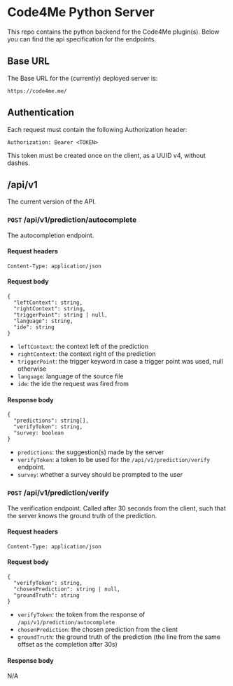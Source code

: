 # Code4Me Python Server
This repo contains the python backend for the Code4Me plugin(s).
Below you can find the api specification for the endpoints.

## Base URL
The Base URL for the (currently) deployed server is:
```
https://code4me.me/
```

## Authentication
Each request must contain the following Authorization header:
```
Authorization: Bearer <TOKEN>
```

This token must be created once on the client, as a UUID v4, without dashes.

## /api/v1
The current version of the API.

### `POST` /api/v1/prediction/autocomplete
The autocompletion endpoint.

#### Request headers
```
Content-Type: application/json
```

#### Request body
```
{
  "leftContext": string,
  "rightContext": string,
  "triggerPoint": string | null,
  "language": string,
  "ide": string
}
```
- `leftContext`: the context left of the prediction
- `rightContext`: the context right of the prediction
- `triggerPoint`: the trigger keyword in case a trigger point was used, null otherwise
- `language`: language of the source file
- `ide`: the ide the request was fired from

#### Response body
```
{
  "predictions": string[],
  "verifyToken": string,
  "survey: boolean
}
```
- `predictions`: the suggestion(s) made by the server
- `verifyToken`: a token to be used for the `/api/v1/prediction/verify` endpoint.
- `survey`: whether a survey should be prompted to the user

### `POST` /api/v1/prediction/verify
The verification endpoint.
Called after 30 seconds from the client, such that the server knows the ground truth of the prediction.

#### Request headers
```
Content-Type: application/json
```

#### Request body
```
{
  "verifyToken": string,
  "chosenPrediction": string | null,
  "groundTruth": string
}
```
- `verifyToken`: the token from the response of `/api/v1/prediction/autocomplete`
- `chosenPrediction`: the chosen prediction from the client
- `groundTruth`: the ground truth of the prediction (the line from the same offset as the completion after 30s)

#### Response body
N/A
